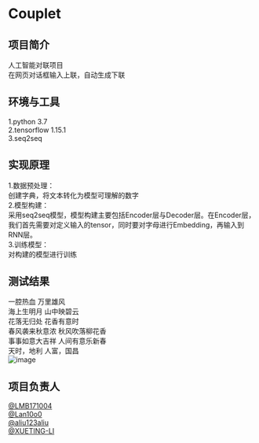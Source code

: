 # Couplet
## 项目简介
人工智能对联项目<br>
    在网页对话框输入上联，自动生成下联 <br>
## 环境与工具
1.python 3.7 <br>
2.tensorflow 1.15.1 <br>
3.seq2seq <br>
## 实现原理
1.数据预处理：<br>
创建字典，将文本转化为模型可理解的数字<br>
2.模型构建：<br>
采用seq2seq模型，模型构建主要包括Encoder层与Decoder层。在Encoder层，我们首先需要对定义输入的tensor，同时要对字母进行Embedding，再输入到RNN层。<br>
3.训练模型：<br>
对构建的模型进行训练<br>
## 测试结果
一腔热血             万里雄风<br>
海上生明月           山中映碧云<br>
花落无归处           花香有意时<br>
春风袭来秋意浓        秋风吹落柳花香<br>
事事如意大吉祥       人间有意乐新春<br>
天时，地利           人富，国昌<br>
![image](https://github.com/FourOneone/Couplet/example1.png)
## 项目负责人
[@LMB171004](https://github.com/LMB171004)  <br>
[@Lan10o0](https://github.com/Lan10o0)  <br>
[@aliu123aliu](https://github.com/aliu123aliu)  <br>
[@XUETING-LI](https://github.com/XUETING-LI)  <br>
